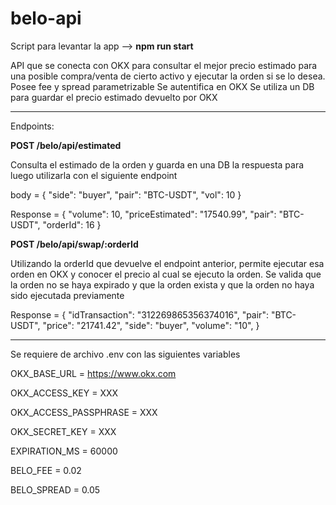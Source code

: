 # belo-api

Script para levantar la app --> 
**npm run start**

API que se conecta con OKX para consultar el mejor precio estimado para una posible compra/venta de cierto activo y ejecutar la orden si se lo desea.
Posee fee y spread parametrizable
Se autentifica en OKX
Se utiliza un DB para guardar el precio estimado devuelto por OKX

--------------------

Endpoints:

**POST /belo/api/estimated**

Consulta el estimado de la orden y guarda en una DB la respuesta para luego utilizarla con el siguiente endpoint

body = {
  "side": "buyer",
  "pair": "BTC-USDT",
   "vol": 10
}

Response = {
    "volume": 10,
    "priceEstimated": "17540.99",
    "pair": "BTC-USDT",
    "orderId": 16
}

**POST /belo/api/swap/:orderId**

Utilizando la orderId que devuelve el endpoint anterior, permite ejecutar esa orden en OKX y conocer el precio al cual se ejecuto la orden. Se valida que la orden no se haya expirado y que la orden exista y que la orden no haya sido ejecutada previamente

Response = {
    "idTransaction": "312269865356374016", 
    "pair": "BTC-USDT",
    "price": "21741.42",
    "side": "buyer",
    "volume": "10",
}

--------------------

Se requiere de archivo .env con las siguientes variables

OKX_BASE_URL = https://www.okx.com

OKX_ACCESS_KEY = XXX

OKX_ACCESS_PASSPHRASE = XXX

OKX_SECRET_KEY = XXX

EXPIRATION_MS = 60000

BELO_FEE = 0.02

BELO_SPREAD = 0.05
